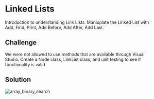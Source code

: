 # Linked Lists
Introduction to understanding Link Lists. Maniuplate the Linked List with Add, Find, Print, Add Before, Add After, Add Last.

## Challenge
We were not allowed to use methods that are available through Visual Studio.
Create a Node class, LinkList class, and unit testing to see if functionality is valid

## Solution

![array_binary_search](../../../assets/LinkedListVisual.jpg)
